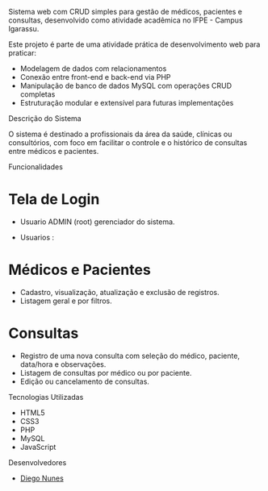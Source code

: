 Sistema web com CRUD simples para gestão de médicos, pacientes e consultas, desenvolvido como atividade acadêmica no IFPE - Campus Igarassu.

Este projeto é parte de uma atividade prática de desenvolvimento web para praticar:
- Modelagem de dados com relacionamentos 
- Conexão entre front-end e back-end via PHP
- Manipulação de banco de dados MySQL com operações CRUD completas
- Estruturação modular e extensível para futuras implementações


Descrição do Sistema

O sistema é destinado a profissionais da área da saúde, clínicas ou consultórios, com foco em facilitar o controle e o histórico de consultas entre médicos e pacientes.


Funcionalidades

 # Tela de Login
- Usuario ADMIN (root) gerenciador do sistema.

- Usuarios :
 # Médicos e Pacientes
- Cadastro, visualização, atualização e exclusão de registros.
- Listagem geral e por filtros.
  
 # Consultas
- Registro de uma nova consulta com seleção do médico, paciente, data/hora e observações.
- Listagem de consultas por médico ou por paciente.
- Edição ou cancelamento de consultas.
 

Tecnologias Utilizadas

- HTML5 
- CSS3
- PHP
- MySQL
- JavaScript


Desenvolvedores

- [Diego Nunes](https://github.com/Diego-jpeg-27)
